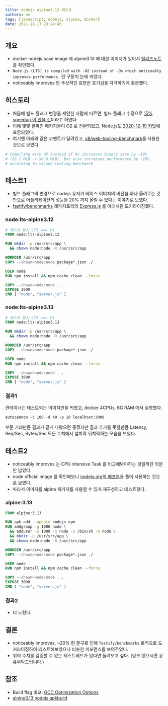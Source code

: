 ```yaml
---
title: nodejs alpine3.13 테스트
authors: me
tags: [javascript, nodejs, alpine, docker]
date: 2021-11-17 23:24:45
---
```


## 개요

- docker nodejs base image 에 alpine3.13 에 대한 이미지가 있어서 [릴리즈노트](https://alpinelinux.org/posts/Alpine-3.13.0-released.html)를 확인했다.
- `Node.js (LTS) is compiled with -O2 instead of -Os which noticeably improves performance.` 란 구문이 눈에 띄었다.
- noticeably improves 란 추상적인 표현은 호기심을 자극하기에 충분했다.

## 히스토리

- 처음에 빌드 플래그 변경을 제안한 사람에 따르면, 빌드 플래그 수정으로 [15% speedup 이 있을 것](https://lists.alpinelinux.org/~alpine/devel/%3C1593625212.dirkptm3b0.none%40localhost%3E)이라고 하였다.
- 이에 몇몇 알파인 패키지들이 O2 로 전환되었고, Node.js도 [2020-12-19 커밋](https://git.alpinelinux.org/aports/commit/?id=53dd8b58d838892bd9fe4849d7e239e0406e14eb)에 포함되었다.
- 여기엔 아래와 같은 코멘트가 달려있고, [v8/web-tooling-benchmark](https://github.com/v8/web-tooling-benchmark)를 사용한 것으로 보였다.

```bash
# Compiling with O2 instead of Os increases binary size by ~10%
# (53.1 MiB -> 58.6 MiB), but also increases performance by ~20%
# according to v8/web-tooling-benchmark
```

## 테스트1

- 빌드 플래그의 변경으로 nodejs 유저가 베이스 이미지의 버전을 하나 올려주는 것만으로 어플리케이션의 성능을 20% 까지 올릴 수 있다는 이야기로 보였다.
- [fastify/benchmarks](https://github.com/fastify/benchmarks) 레파지토리의 [Express.js](https://github.com/fastify/benchmarks/blob/master/benchmarks/express.js) 를 아래처럼 도커라이징했다.

### node:lts-alpine3.12

```dockerfile
# 테스트 당시 LTS === 14
FROM node:lts-alpine3.12

RUN mkdir -p /usr/src/app \
  && chown node:node -R /usr/src/app

WORKDIR /usr/src/app
COPY --chown=node:node package*.json ./

USER node
RUN npm install && npm cache clean --force

COPY --chown=node:node . .
EXPOSE 3000
CMD [ "node", "server.js" ]
```

### node:lts-alpine3.13

```dockerfile
# 테스트 당시 LTS === 14
FROM node:lts-alpine3.13

RUN mkdir -p /usr/src/app \
  && chown node:node -R /usr/src/app

WORKDIR /usr/src/app
COPY --chown=node:node package*.json ./

USER node
RUN npm install && npm cache clean --force

COPY --chown=node:node . .
EXPOSE 3000
CMD [ "node", "server.js" ]
```

### 결과1

컨테이너는 테스트되는 이미지만을 띄웠고, docker 4CPUs, 6G RAM 에서 실행했다.

`autocannon -c 100 -d 40 -p 10 localhost:3000`

부푼 기대만큼 결과가 같게 나왔으면 좋겠지만 결과 추가를 못할만큼 Latency, Req/Sec, Bytes/Sec 모든 수치에서 엎치락 뒤치락하는 모습을 보였다.

## 테스트2

- noticeably improves 는 CPU intensive Task 를 비교해봐야하는 것일까란 의문만 남았다.
- node official image 를 확인해보니 [nodejs.org의 배포본](https://github.com/nodejs/docker-node/blob/main/16/alpine3.13/Dockerfile)을 풀어 사용하는 것으로 보였다.
- 따라서 이미지를 alpine 패키지를 사용할 수 있게 재구성하고 테스트했다.

### alpine:3.13

```dockerfile
FROM alpine:3.13

RUN apk add --update nodejs npm
RUN addgroup -g 1000 node \
  && adduser -u 1000 -G node -s /bin/sh -D node \
  && mkdir -p /usr/src/app \
  && chown node:node -R /usr/src/app

WORKDIR /usr/src/app
COPY --chown=node:node package*.json ./

USER node
RUN npm install && npm cache clean --force

COPY --chown=node:node . .
EXPOSE 3000
CMD [ "node", "server.js" ]
```

### 결과2

- 더 느렸다.

## 결론

- noticeably improves, ~20% 란 문구로 인해 `fastify/benchmarks` 로직으로 도커라이징하여 테스트해보았으나 비슷한 퍼포먼스를 보여주었다.
- 위의 수치를 검증할 수 있는 테스트베드가 있다면 돌려보고 싶다. (링크 있으시면 공유부탁드립니다.)

## 참조

- Build flag 비교: [GCC Optimization Options](https://wiki.kldp.org/wiki.php/GccOptimizationOptions)
- [alpine3.13 nodejs apkbuild](https://git.alpinelinux.org/aports/tree/main/nodejs/APKBUILD?h=3.13-stable)
